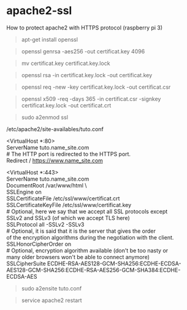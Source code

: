 # apache2-ssl
How to protect apache2 with HTTPS protocol (raspberry pi 3)

> apt-get install openssl

> openssl genrsa -aes256 -out certificat.key 4096

> mv certificat.key certificat.key.lock

> openssl rsa -in certificat.key.lock -out certificat.key

> openssl req -new -key certificat.key.lock -out certificat.csr

> openssl x509 -req -days 365 -in certificat.csr -signkey certificat.key.lock -out certificat.crt

> sudo a2enmod ssl



/etc/apache2/site-availables/tuto.conf



<VirtualHost *:80> \
    ServerName      tuto.name_site.com \
    # The HTTP port is redirected to the HTTPS port. \
    Redirect        / https://www.name_site.com \
</VirtualHost>

<VirtualHost *:443> \
    ServerName      tuto.name_site.com \
    DocumentRoot    /var/www/html \        
    SSLEngine on \
    SSLCertificateFile    /etc/ssl/www/certificat.crt \
    SSLCertificateKeyFile /etc/ssl/www/certificat.key \
    # Optional, here we say that we accept all SSL protocols except \
      SSLv2 and SSLv3 (of which we accept TLS here) \
    SSLProtocol all -SSLv2 -SSLv3 \
    # Optional, it is said that it is the server that gives the order \
      of the encryption algorithms during the negotiation with the client. \
    SSLHonorCipherOrder on \
    # Optional, encryption algorithm available (don't be too nasty or \
      many older browsers won't be able to connect anymore) \
    SSLCipherSuite ECDHE-RSA-AES128-GCM-SHA256:ECDHE-ECDSA-AES128-GCM-SHA256:ECDHE-RSA-AES256-GCM-SHA384:ECDHE-ECDSA-AES \
</VirtualHost>


> sudo a2ensite tuto.conf

> service apache2 restart
